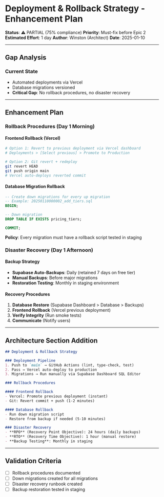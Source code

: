 # Deployment & Rollback Strategy - Enhancement Plan

**Status**: ⚠️ PARTIAL (75% compliance)
**Priority**: Must-fix before Epic 2
**Estimated Effort**: 1 day
**Author**: Winston (Architect)
**Date**: 2025-01-10

---

## Gap Analysis

### Current State
- Automated deployments via Vercel
- Database migrations versioned
- **Critical Gap**: No rollback procedures, no disaster recovery

---

## Enhancement Plan

### Rollback Procedures (Day 1 Morning)

#### Frontend Rollback (Vercel)
```bash
# Option 1: Revert to previous deployment via Vercel dashboard
# Deployments > [Select previous] > Promote to Production

# Option 2: Git revert + redeploy
git revert HEAD
git push origin main
# Vercel auto-deploys reverted commit
```

#### Database Migration Rollback
```sql
-- Create down migrations for every up migration
-- Example: 20250110000002_add_tiers.sql
BEGIN;

-- Down migration
DROP TABLE IF EXISTS pricing_tiers;

COMMIT;
```

**Policy**: Every migration must have a rollback script tested in staging

### Disaster Recovery (Day 1 Afternoon)

#### Backup Strategy
- **Supabase Auto-Backups**: Daily (retained 7 days on free tier)
- **Manual Backups**: Before major migrations
- **Restoration Testing**: Monthly in staging environment

#### Recovery Procedures
1. **Database Restore** (Supabase Dashboard > Database > Backups)
2. **Frontend Rollback** (Vercel previous deployment)
3. **Verify Integrity** (Run smoke tests)
4. **Communicate** (Notify users)

---

## Architecture Section Addition

```markdown
## Deployment & Rollback Strategy

### Deployment Pipeline
1. Push to `main` → GitHub Actions (lint, type-check, test)
2. Pass → Vercel auto-deploy to production
3. Migrations → Run manually via Supabase Dashboard SQL Editor

### Rollback Procedures

#### Frontend Rollback
- Vercel: Promote previous deployment (instant)
- Git: Revert commit + push (1-2 minutes)

#### Database Rollback
- Run down migration script
- Restore from backup if needed (5-10 minutes)

### Disaster Recovery
- **RPO** (Recovery Point Objective): 24 hours (daily backups)
- **RTO** (Recovery Time Objective): 1 hour (manual restore)
- **Backup Testing**: Monthly in staging
```

---

## Validation Criteria
- [ ] Rollback procedures documented
- [ ] Down migrations created for all migrations
- [ ] Disaster recovery runbook created
- [ ] Backup restoration tested in staging
